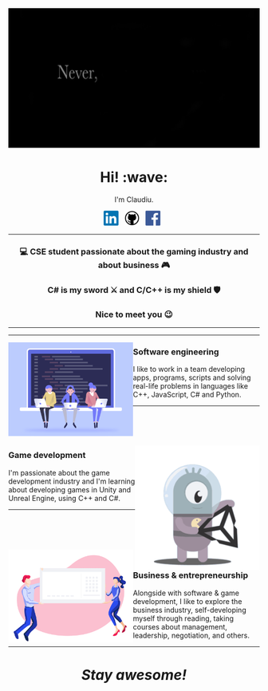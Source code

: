 <img src="https://github.com/ClaudiuChelcea/ClaudiuChelcea/blob/main/assets/NeverGiveUp.gif" width="100%" height="280">

<h1 align='center'> Hi! :wave:</h1>
<p align='center'>
I'm Claudiu.
</p>


<p align='center'>
<a href="https://www.linkedin.com/in/claudiuchelcea011/"><img height="30" src="https://github.com/ClaudiuChelcea/ClaudiuChelcea/blob/main/assets/LinkedIn_logo.png"></a>&nbsp;&nbsp;
<a href="https://github.com/ClaudiuChelcea"><img height="30" src="https://github.com/ClaudiuChelcea/ClaudiuChelcea/blob/main/assets/github-logo.png"></a>&nbsp;&nbsp;
<a href="https://www.facebook.com/chelcea.claudiu1/"><img height="30" src="https://github.com/ClaudiuChelcea/ClaudiuChelcea/blob/main/assets/Facebook-logo.png"></a>&nbsp;&nbsp;
</p>

  ---
  
### <p align="center"> 💻 CSE student passionate about the gaming industry and about business 🎮 </p>
### <p align="center"> C# is my sword ⚔️ and C/C++ is my shield 🛡️ </p>
### <p align="center"> Nice to meet you 😉 </p>

  ---
  
   ---
 
 <p>
  <img width="250" align='left' src="https://github.com/ClaudiuChelcea/ClaudiuChelcea/blob/main/assets/SWEgif.gif">
</p>
 
### Software engineering

I like to work in a team developing apps, programs, scripts and solving real-life problems in languages like C++, JavaScript, C# and Python.

 ---
 <br><br><br>
 
  <p>
  <img width="250" align='right' src="https://github.com/ClaudiuChelcea/ClaudiuChelcea/blob/main/assets/UnityAnim.gif">
</p>
 
### Game development

I'm passionate about the game development industry and I'm learning about developing games in Unity and Unreal Engine, using C++ and C#.

 ---
 <br><br><br>
  <p>
  <img width="250" align='left' src="https://github.com/ClaudiuChelcea/ClaudiuChelcea/blob/main/assets/Businessgif.gif">
</p>
 
### Business & entrepreneurship

Alongside with software & game development, I like to explore the business industry, self-developing myself through reading, taking courses about management, leadership, negotiation, and others.

 ---
 


<h1 align='center'><i>Stay awesome!</i></h1>
